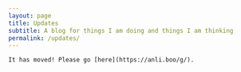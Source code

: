 ```yaml
---
layout: page
title: Updates
subtitle: A blog for things I am doing and things I am thinking
permalink: /updates/
---
```


    It has moved! Please go [here](https://anli.boo/g/).
